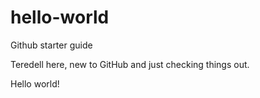 # hello-world
Github starter guide

Teredell here, new to GitHub and just checking things out.

Hello world!
